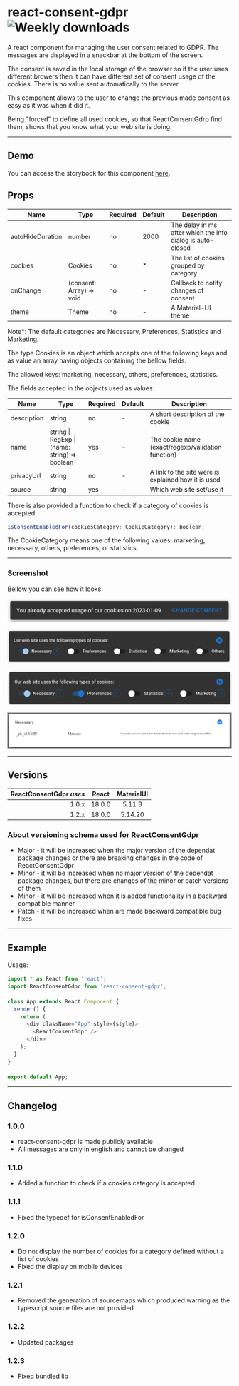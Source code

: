 # react-consent-gdpr ![Weekly downloads](https://img.shields.io/npm/dw/react-consent-gdpr 'Weekly downloads')

A react component for managing the user consent related to GDPR. The messages are displayed in a snackbar at the bottom of the screen.

The consent is saved in the local storage of the browser so if the user uses different browers
then it can have different set of consent usage of the cookies.
There is no value sent automatically to the server.

This component allows to the user to change the previous made consent as easy as it was when it did it.

Being "forced" to define all used cookies, so that ReactConsentGdrp find them, shows that you know what your web site is doing.

---

## Demo

You can access the storybook for this component [here](https://iulian-radu-at.github.io/react-consent-gdpr/).

## Props

| Name             | Type                                     | Required | Default | Description                                                |
| ---------------- | ---------------------------------------- | -------- | ------- | ---------------------------------------------------------- |
| autoHideDuration | number                                   | no       | 2000    | The delay in ms after which the info dialog is auto-closed |
| cookies          | Cookies                                  | no       | \*      | The list of cookies grouped by category                    |
| onChange         | (consent: Array<CookieCategory>) => void | no       | -       | Callback to notify changes of consent                      |
| theme            | Theme                                    | no       | -       | A Material-UI theme                                        |

Note\*: The default categories are Necessary, Preferences, Statistics and Marketing.

The type Cookies is an object which accepts one of the following keys and as value an array having objects containing the bellow fields.

The allowed keys: marketing, necessary, others, preferences, statistics.

The fields accepted in the objects used as values:

| Name        | Type                                          | Required | Default | Description                                         |
| ----------- | --------------------------------------------- | -------- | ------- | --------------------------------------------------- |
| description | string                                        | no       | -       | A short description of the cookie                   |
| name        | string \| RegExp \| (name: string) => boolean | yes      | -       | The cookie name (exact/regexp/validation function)  |
| privacyUrl  | string                                        | no       | -       | A link to the site were is explained how it is used |
| source      | string                                        | yes      | -       | Which web site set/use it                           |

There is also provided a function to check if a category of cookies is accepted:

```javascript
isConsentEnabledFor(cookiesCategory: CookieCategory): boolean;
```

The CookieCategory means one of the following values: marketing, necessary, others, preferences, or statistics.

---

### Screenshot

Bellow you can see how it looks:

![Consent already provided](images/consented.png 'Consent already provided')

![Require consent](images/mixed-chips.png 'Require consent')

![Require consent](images/require-consent.png 'Require consent')

![Detail of cookies from one category](images/cookie-details.png 'Detail of cookies from one category')

---

## Versions

| ReactConsentGdpr _uses_ | React  | MaterialUI |
| ----------------------: | :----: | :--------: |
|                   1.0.x | 18.0.0 |   5.11.3   |
|                   1.2.x | 18.0.0 |  5.14.20   |

### About versioning schema used for ReactConsentGdpr

- Major - it will be increased when the major version of the dependat package changes or there are breaking changes in the code of ReactConsentGdpr
- Minor - it will be increased when no major version of the dependat package changes, but there are changes of the minor or patch versions of them
- Minor - it will be increased when it is added functionality in a backward compatible manner
- Patch - it will be increased when are made backward compatible bug fixes

---

## Example

Usage:

```js
import * as React from 'react';
import ReactConsentGdpr from 'react-consent-gdpr';

class App extends React.Component {
  render() {
    return (
      <div className="App" style={style}>
        <ReactConsentGdpr />
      </div>
    );
  }
}

export default App;
```

---

## Changelog

### 1.0.0

- react-consent-gdpr is made publicly available
- All messages are only in english and cannot be changed

### 1.1.0

- Added a function to check if a cookies category is accepted

### 1.1.1

- Fixed the typedef for isConsentEnabledFor

### 1.2.0

- Do not display the number of cookies for a category defined without a list of cookies
- Fixed the display on mobile devices

### 1.2.1

- Removed the generation of sourcemaps which produced warning as the typescript source files are not provided

### 1.2.2

- Updated packages

### 1.2.3

- Fixed bundled lib
